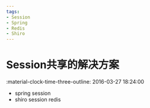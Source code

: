 ```yaml
---
tags:
- Session
- Spring
- Redis
- Shiro
---
```


# Session共享的解决方案

:material-clock-time-three-outline: 2016-03-27 18:24:00

- spring session
- shiro session redis